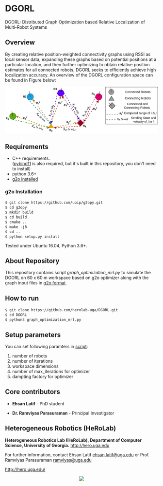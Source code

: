 # DGORL
DGORL: Distributed Graph Optimization based Relative Localization of Multi-Robot Systems

## Overview
By creating relative position-weighted connectivity graphs using RSSI as local sensor data, expanding these graphs based on potential positions at a particular location, and then further optimizing to obtain relative position estimates for all connected robots, DGORL seeks to efficiently achieve high localization accuracy. An overview of the DGORL configuration space can be found in Figure below:

![Overview](/figures/graph_mrl_overview.png)

## Requirements
* C++ requirements.   
([pybind11](https://github.com/pybind/pybind11) is also required, but it's built in this repository, you don't need to install)
* python 3.6+
* [g2o installed](https://github.com/uoip/g2opy.git)

### g2o Installation
```
$ git clone https://github.com/uoip/g2opy.git
$ cd g2opy
$ mkdir build
$ cd build
$ cmake ..
$ make -j8
$ cd ..
$ python setup.py install
```
Tested under Ubuntu 16.04, Python 3.6+.

## About Repository
This repository contains script *graph_optimization_mrl.py* to simulate the DGORL on 60 x 60 m workspace based on g2o optimizer along with the graph input files in [g2o format](https://github.com/uoip/g2opy.git).


## How to run
```
$ git clone https://github.com/herolab-uga/DGORL.git
$ cd DGORL
$ python3 graph_optimization_mrl.py
```
## Setup parameters
You can set following paramters in [script](graph_optimization_mrl.py):
1. number of robots
2. number of iterations
3. workspace dimensions
4. number of max_iterations for optimizer
5. dampting factory for optimizer

## Core contributors

* **Ehsan Latif** - PhD student

* **Dr. Ramviyas Parasuraman** - Principal Investigator


## Heterogeneous Robotics (HeRoLab)

**Heterogeneous Robotics Lab (HeRoLab), Department of Computer Science, University of Georgia.** http://hero.uga.edu 

For further information, contact Ehsan Latif ehsan.latif@uga.edu or Prof. Ramviyas Parasuraman ramviyas@uga.edu

http://hero.uga.edu/

<p align="center">
<img src="http://hero.uga.edu/wp-content/uploads/2021/04/herolab_newlogo_whitebg.png" width="300">
</p>



